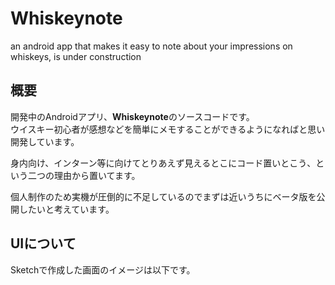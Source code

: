 # Whiskeynote
an android app that makes it easy to note about your impressions on whiskeys, is under construction  

## 概要
開発中のAndroidアプリ、**Whiskeynote**のソースコードです。  
ウイスキー初心者が感想などを簡単にメモすることができるようになればと思い開発しています。  
  
身内向け、インターン等に向けてとりあえず見えるとこにコード置いとこう、という二つの理由から置いてます。
  
個人制作のため実機が圧倒的に不足しているのでまずは近いうちにベータ版を公開したいと考えています。  
  
  
## UIについて
Sketchで作成した画面のイメージは以下です。

